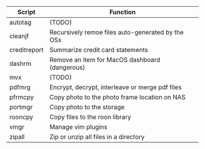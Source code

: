 | Script | Function |
|--------|----------|
|autotag|(TODO)|
|cleanjf|Recursively remoe files auto-generated by the OSs|
|creditreport|Summarize credit card statements|
|dashrm|Remove an item for MacOS dashboard (dangerous)|
|mvx|(TODO)|
|pdfmrg|Encrypt, decrypt, interleave or merge pdf files|
|pfrmcpy|Copy photo to the photo frame location on NAS|
|portmgr|Copy photo to the storage| 
|rooncpy|Copy files to the roon library |
|vmgr|Manage vim plugins|
|zipall|Zip or unzip all files in a directory|

